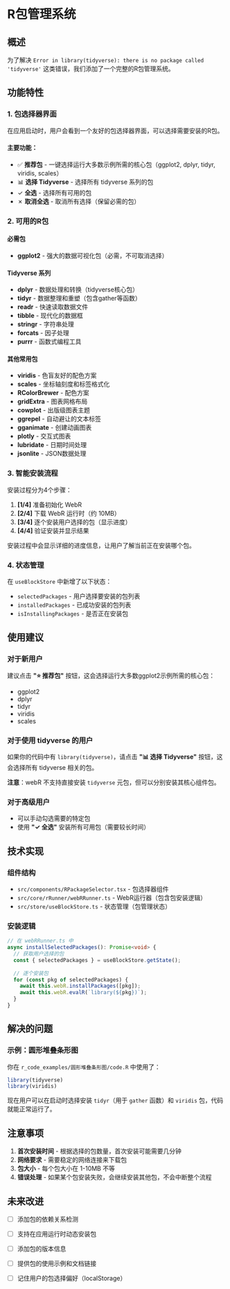 # R包管理系统

## 概述

为了解决 `Error in library(tidyverse): there is no package called 'tidyverse'` 这类错误，我们添加了一个完整的R包管理系统。

## 功能特性

### 1. 包选择器界面

在应用启动时，用户会看到一个友好的包选择器界面，可以选择需要安装的R包。

#### 主要功能：
- ✅ **推荐包** - 一键选择运行大多数示例所需的核心包（ggplot2, dplyr, tidyr, viridis, scales）
- 📊 **选择 Tidyverse** - 选择所有 tidyverse 系列的包
- ✓ **全选** - 选择所有可用的包
- ✗ **取消全选** - 取消所有选择（保留必需的包）

### 2. 可用的R包

#### 必需包
- **ggplot2** - 强大的数据可视化包（必需，不可取消选择）

#### Tidyverse 系列
- **dplyr** - 数据处理和转换（tidyverse核心包）
- **tidyr** - 数据整理和重塑（包含gather等函数）
- **readr** - 快速读取数据文件
- **tibble** - 现代化的数据框
- **stringr** - 字符串处理
- **forcats** - 因子处理
- **purrr** - 函数式编程工具

#### 其他常用包
- **viridis** - 色盲友好的配色方案
- **scales** - 坐标轴刻度和标签格式化
- **RColorBrewer** - 配色方案
- **gridExtra** - 图表网格布局
- **cowplot** - 出版级图表主题
- **ggrepel** - 自动避让的文本标签
- **gganimate** - 创建动画图表
- **plotly** - 交互式图表
- **lubridate** - 日期时间处理
- **jsonlite** - JSON数据处理

### 3. 智能安装流程

安装过程分为4个步骤：
1. **[1/4]** 准备初始化 WebR
2. **[2/4]** 下载 WebR 运行时（约 10MB）
3. **[3/4]** 逐个安装用户选择的包（显示进度）
4. **[4/4]** 验证安装并显示结果

安装过程中会显示详细的进度信息，让用户了解当前正在安装哪个包。

### 4. 状态管理

在 `useBlockStore` 中新增了以下状态：
- `selectedPackages` - 用户选择要安装的包列表
- `installedPackages` - 已成功安装的包列表
- `isInstallingPackages` - 是否正在安装包

## 使用建议

### 对于新用户
建议点击 **"⭐ 推荐包"** 按钮，这会选择运行大多数ggplot2示例所需的核心包：
- ggplot2
- dplyr
- tidyr
- viridis
- scales

### 对于使用 tidyverse 的用户
如果你的代码中有 `library(tidyverse)`，请点击 **"📊 选择 Tidyverse"** 按钮，这会选择所有 tidyverse 相关的包。

**注意**：webR 不支持直接安装 `tidyverse` 元包，但可以分别安装其核心组件包。

### 对于高级用户
- 可以手动勾选需要的特定包
- 使用 **"✓ 全选"** 安装所有可用包（需要较长时间）

## 技术实现

### 组件结构
- `src/components/RPackageSelector.tsx` - 包选择器组件
- `src/core/rRunner/webRRunner.ts` - WebR运行器（包含包安装逻辑）
- `src/store/useBlockStore.ts` - 状态管理（包管理状态）

### 安装逻辑
```typescript
// 在 webRRunner.ts 中
async installSelectedPackages(): Promise<void> {
  // 获取用户选择的包
  const { selectedPackages } = useBlockStore.getState();
  
  // 逐个安装包
  for (const pkg of selectedPackages) {
    await this.webR.installPackages([pkg]);
    await this.webR.evalR(`library(${pkg})`);
  }
}
```

## 解决的问题

### 示例：圆形堆叠条形图
你在 `r_code_examples/圆形堆叠条形图/code.R` 中使用了：
```r
library(tidyverse)
library(viridis)
```

现在用户可以在启动时选择安装 `tidyr`（用于 `gather` 函数）和 `viridis` 包，代码就能正常运行了。

## 注意事项

1. **首次安装时间** - 根据选择的包数量，首次安装可能需要几分钟
2. **网络要求** - 需要稳定的网络连接来下载包
3. **包大小** - 每个包大小在 1-10MB 不等
4. **错误处理** - 如果某个包安装失败，会继续安装其他包，不会中断整个流程

## 未来改进

- [ ] 添加包的依赖关系检测
- [ ] 支持在应用运行时动态安装包
- [ ] 添加包的版本信息
- [ ] 提供包的使用示例和文档链接
- [ ] 记住用户的包选择偏好（localStorage）

